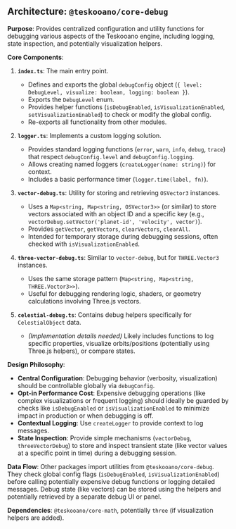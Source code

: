 ## Architecture: `@teskooano/core-debug`

**Purpose**: Provides centralized configuration and utility functions for debugging various aspects of the Teskooano engine, including logging, state inspection, and potentially visualization helpers.

**Core Components**:

1.  **`index.ts`**: The main entry point.

    - Defines and exports the global `debugConfig` object (`{ level: DebugLevel, visualize: boolean, logging: boolean }`).
    - Exports the `DebugLevel` enum.
    - Provides helper functions (`isDebugEnabled`, `isVisualizationEnabled`, `setVisualizationEnabled`) to check or modify the global config.
    - Re-exports all functionality from other modules.

2.  **`logger.ts`**: Implements a custom logging solution.

    - Provides standard logging functions (`error`, `warn`, `info`, `debug`, `trace`) that respect `debugConfig.level` and `debugConfig.logging`.
    - Allows creating named loggers (`createLogger(name: string)`) for context.
    - Includes a basic performance timer (`logger.time(label, fn)`).

3.  **`vector-debug.ts`**: Utility for storing and retrieving `OSVector3` instances.

    - Uses a `Map<string, Map<string, OSVector3>>` (or similar) to store vectors associated with an object ID and a specific key (e.g., `vectorDebug.setVector('planet-id', 'velocity', vector)`).
    - Provides `getVector`, `getVectors`, `clearVectors`, `clearAll`.
    - Intended for temporary storage during debugging sessions, often checked with `isVisualizationEnabled`.

4.  **`three-vector-debug.ts`**: Similar to `vector-debug`, but for `THREE.Vector3` instances.

    - Uses the same storage pattern (`Map<string, Map<string, THREE.Vector3>>`).
    - Useful for debugging rendering logic, shaders, or geometry calculations involving Three.js vectors.

5.  **`celestial-debug.ts`**: Contains debug helpers specifically for `CelestialObject` data.
    - _(Implementation details needed)_ Likely includes functions to log specific properties, visualize orbits/positions (potentially using Three.js helpers), or compare states.

**Design Philosophy**:

- **Central Configuration**: Debugging behavior (verbosity, visualization) should be controllable globally via `debugConfig`.
- **Opt-in Performance Cost**: Expensive debugging operations (like complex visualizations or frequent logging) should ideally be guarded by checks like `isDebugEnabled` or `isVisualizationEnabled` to minimize impact in production or when debugging is off.
- **Contextual Logging**: Use `createLogger` to provide context to log messages.
- **State Inspection**: Provide simple mechanisms (`vectorDebug`, `threeVectorDebug`) to store and inspect transient state (like vector values at a specific point in time) during a debugging session.

**Data Flow**: Other packages import utilities from `@teskooano/core-debug`. They check global config flags (`isDebugEnabled`, `isVisualizationEnabled`) before calling potentially expensive debug functions or logging detailed messages. Debug state (like vectors) can be stored using the helpers and potentially retrieved by a separate debug UI or panel.

**Dependencies**: `@teskooano/core-math`, potentially `three` (if visualization helpers are added).
